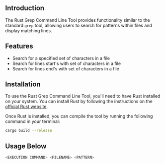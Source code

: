 ## Introduction

The Rust Grep Command Line Tool provides functionality similar to the standard `grep` tool, allowing users to search for patterns within files and display matching lines.

## Features

- Search for a specified set of characters in a file
- Search for lines start's with set of characters in a file
- Search for lines end's with set of characters in a file

## Installation

To use the Rust Grep Command Line Tool, you'll need to have Rust installed on your system. You can install Rust by following the instructions on the [official Rust website](https://www.rust-lang.org/tools/install).

Once Rust is installed, you can compile the tool by running the following command in your terminal:

```sh
cargo build --release
```

## Usage Below
```sh
<EXECUTION COMMAND> <FILENAME> <PATTERN>

